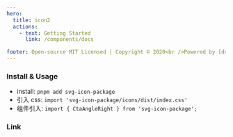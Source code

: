 ```yaml
---
hero:
  title: icon2
  actions:
    - text: Getting Started
      link: /components/docs

footer: Open-source MIT Licensed | Copyright © 2020<br />Powered by [dumi](https://d.umijs.org)
---
```


### Install & Usage

- install: `pnpm add svg-icon-package`
- 引入 css: `import 'svg-icon-package/icons/dist/index.css'`
- 组件引入: `import { CtaAngleRight } from 'svg-icon-package';`

### Link
